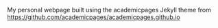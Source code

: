 My personal webpage built using the academicpages Jekyll theme from https://github.com/academicpages/academicpages.github.io
